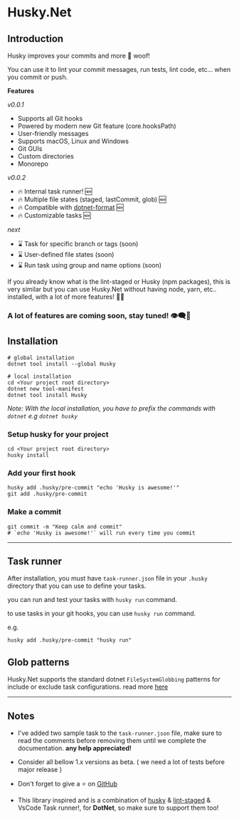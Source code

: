 # Husky.Net

## Introduction

Husky improves your commits and more 🐶 woof!

You can use it to lint your commit messages, run tests, lint code, etc... when you commit or push.

**Features**

_v0.0.1_

-  Supports all Git hooks
-  Powered by modern new Git feature (core.hooksPath)
-  User-friendly messages
-  Supports macOS, Linux and Windows
-  Git GUIs
-  Custom directories
-  Monorepo

_v0.0.2_

-  🔥 Internal task runner! 🆕
-  🔥 Multiple file states (staged, lastCommit, glob) 🆕
-  🔥 Compatible with [dotnet-format](https://github.com/dotnet/format) 🆕
-  🔥 Customizable tasks 🆕

_next_

-  ⌛ Task for specific branch or tags (soon)
-  ⌛ User-defined file states (soon)
-  ⌛ Run task using group and name options (soon)

If you already know what is the lint-staged or Husky (npm packages),
this is very similar but you can use Husky.Net without having node, yarn, etc.. installed, with a lot of more features! 🚀🚀

### A lot of features are coming soon, stay tuned! 👁️‍🗨️👀

## Installation

```shell
# global installation
dotnet tool install --global Husky

# local installation
cd <Your project root directory>
dotnet new tool-manifest
dotnet tool install Husky
```

_Note: With the local installation, you have to prefix the commands with `dotnet` e.g `dotnet husky`_

### Setup husky for your project

```shell
cd <Your project root directory>
husky install
```

### Add your first hook

```shell
husky add .husky/pre-commit "echo 'Husky is awesome!'"
git add .husky/pre-commit
```

### Make a commit

```shell
git commit -m "Keep calm and commit"
# `echo 'Husky is awesome!'` will run every time you commit
```

---

## Task runner

After installation, you must have `task-runner.json` file in your `.husky` directory that you can use to define your tasks.

you can run and test your tasks with `husky run` command.

to use tasks in your git hooks, you can use `husky run` command.

e.g.

```shell
husky add .husky/pre-commit "husky run"
```

## Glob patterns

Husky.Net supports the standard dotnet `FileSystemGlobbing` patterns for include or exclude task configurations. read more [here](https://docs.microsoft.com/en-us/dotnet/core/extensions/file-globbing)

---

## Notes

- I've added two sample task to the `task-runner.json` file,
make sure to read the comments before removing them until we complete the documentation. **any help appreciated!**

- Consider all bellow 1.x versions as beta. ( we need a lot of tests before major release )

- Don't forget to give a ⭐ on [GitHub](https://github.com/alirezanet/husky.net)

- This library inspired and is a combination of [husky](https://github.com/typicode/husky) & [lint-staged](https://github.com/okonet/lint-staged) & VsCode Task runner!, for **DotNet**, so make sure to support them too!
